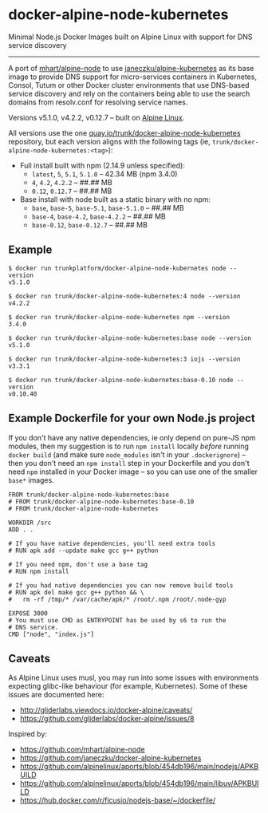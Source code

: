 # docker-alpine-node-kubernetes
Minimal Node.js Docker Images built on Alpine Linux with support for DNS service discovery

---------------------------------------------------------

A port of [mhart/alpine-node](https://hub.docker.com/r/mhart/alpine-node/) to
use [janeczku/alpine-kubernetes](https://hub.docker.com/r/janeczku/alpine-kubernetes/)
as its base image
to provide DNS support for  micro-services containers in Kubernetes, Consol,
Tutum or other Docker cluster environments that use DNS-based service discovery
and rely on the containers being able to use the search domains from resolv.conf
for resolving service names.

Versions v5.1.0, v4.2.2, v0.12.7 – built on [Alpine Linux](https://alpinelinux.org/).

All versions use the one [quay.io/trunk/docker-alpine-node-kubernetes](https://quay.io/repository/trunk/docker-alpine-node-kubernetes/)
repository, but each version aligns with the following tags (ie, `trunk/docker-alpine-node-kubernetes:<tag>`):

- Full install built with npm (2.14.9 unless specified):
  - `latest`, `5`, `5.1`, `5.1.0` – 42.34 MB (npm 3.4.0)
  - `4`, `4.2`, `4.2.2` – ##.## MB
  - `0.12`, `0.12.7` – ##.## MB
- Base install with node built as a static binary with no npm:
  - `base`, `base-5`, `base-5.1`, `base-5.1.0` – ##.## MB
  - `base-4`, `base-4.2`, `base-4.2.2` – ##.## MB
  - `base-0.12`, `base-0.12.7` – ##.## MB

Example
-------

    $ docker run trunkplatform/docker-alpine-node-kubernetes node --version
    v5.1.0

    $ docker run trunk/docker-alpine-node-kubernetes:4 node --version
    v4.2.2

    $ docker run trunk/docker-alpine-node-kubernetes npm --version
    3.4.0

    $ docker run trunk/docker-alpine-node-kubernetes:base node --version
    v5.1.0

    $ docker run trunk/docker-alpine-node-kubernetes:3 iojs --version
    v3.3.1

    $ docker run trunk/docker-alpine-node-kubernetes:base-0.10 node --version
    v0.10.40

Example Dockerfile for your own Node.js project
-----------------------------------------------

If you don't have any native dependencies, ie only depend on pure-JS npm
modules, then my suggestion is to run `npm install` locally *before* running
`docker build` (and make sure `node_modules` isn't in your `.dockerignore`) –
then you don't need an `npm install` step in your Dockerfile and you don't need
`npm` installed in your Docker image – so you can use one of the smaller
`base*` images.

    FROM trunk/docker-alpine-node-kubernetes:base
    # FROM trunk/docker-alpine-node-kubernetes:base-0.10
    # FROM trunk/docker-alpine-node-kubernetes

    WORKDIR /src
    ADD . .

    # If you have native dependencies, you'll need extra tools
    # RUN apk add --update make gcc g++ python

    # If you need npm, don't use a base tag
    # RUN npm install

    # If you had native dependencies you can now remove build tools
    # RUN apk del make gcc g++ python && \
    #   rm -rf /tmp/* /var/cache/apk/* /root/.npm /root/.node-gyp

    EXPOSE 3000
    # You must use CMD as ENTRYPOINT has be used by s6 to run the
    # DNS service.
    CMD ["node", "index.js"]

Caveats
-------

As Alpine Linux uses musl, you may run into some issues with environments
expecting glibc-like behaviour (for example, Kubernetes). Some of these issues
are documented here:

- http://gliderlabs.viewdocs.io/docker-alpine/caveats/
- https://github.com/gliderlabs/docker-alpine/issues/8

Inspired by:

- https://github.com/mhart/alpine-node
- https://github.com/janeczku/docker-alpine-kubernetes
- https://github.com/alpinelinux/aports/blob/454db196/main/nodejs/APKBUILD
- https://github.com/alpinelinux/aports/blob/454db196/main/libuv/APKBUILD
- https://hub.docker.com/r/ficusio/nodejs-base/~/dockerfile/
